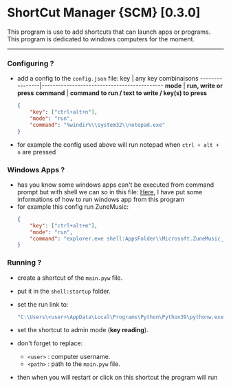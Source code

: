 # ShortCut Manager {SCM} [0.3.0]

This program is use to add shortcuts that can launch apps or programs.
This program is dedicated to windows computers for the moment.

------


### Configuring ?

- add a config to the `config.json` file:
	key		| any key combinaisons
	----------------|--------------------------------------------
	**mode**	| **run, write or press**
	**command**	| **command to run / text to write / key(s) to press**
	```json
	{
		"key": ["ctrl+alt+n"],	
		"mode": "run",
		"command": "%windir%\\system32\\notepad.exe"
	}
	```
- for example the config used above will run notepad when `ctrl + alt + n` are pressed


### Windows Apps ?

- has you know some windows apps can't be executed from command prompt but with shell we can so in this file: [Here](./get_winapp_startcode.txt), I have put some informations of how to run windows app from this program
- for example this config run ZuneMusic:
	```json
	{
		"key": ["ctrl+alt+m"],
		"mode": "run",
		"command": "explorer.exe shell:AppsFolder\\Microsoft.ZuneMusic_8wekyb3d8bbwe!Microsoft.ZuneMusic"
	}
	```

### Running ?

- create a shortcut of the `main.pyw` file.
- put it in the `shell:startup` folder.

- set the run link to:
	```cmd
	"C:\Users\<user>\AppData\Local\Programs\Python\Python39\pythonw.exe" "C:\Users\<user>\<path>\main.pyw"
	```
- set the shortcut to admin mode (**key reading**).
- don't forget to replace:
	* `<user>` : computer username.
	* `<path>` : path to the `main.pyw` file.
- then when you will restart or click on this shortcut the program will run

